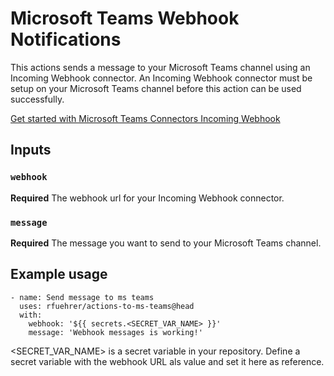 # Microsoft Teams Webhook Notifications

This actions sends a message to your Microsoft Teams channel using an Incoming Webhook connector. An Incoming Webhook connector must be setup on your Microsoft Teams channel before this action can be used successfully.

[Get started with Microsoft Teams Connectors Incoming Webhook](https://medium.com/@ankush.kumar133/get-started-with-microsoft-team-connectors-incoming-webhook-a330657993e7)

## Inputs

### `webhook`

**Required** The webhook url for your Incoming Webhook connector.

### `message`

**Required** The message you want to send to your Microsoft Teams channel.

## Example usage

```
- name: Send message to ms teams
  uses: rfuehrer/actions-to-ms-teams@head
  with:
    webhook: '${{ secrets.<SECRET_VAR_NAME> }}'
    message: 'Webhook messages is working!'
```
<SECRET_VAR_NAME> is a secret variable in your repository. Define a secret variable with the webhook URL als value and set it here as reference.
